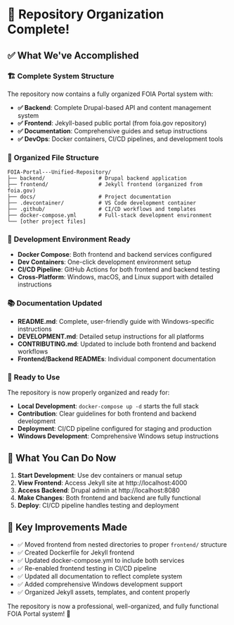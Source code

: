 # 🎉 Repository Organization Complete!

## ✅ What We've Accomplished

### 🏗️ **Complete System Structure**
The repository now contains a fully organized FOIA Portal system with:

- **✅ Backend**: Complete Drupal-based API and content management system
- **✅ Frontend**: Jekyll-based public portal (from foia.gov repository)
- **✅ Documentation**: Comprehensive guides and setup instructions
- **✅ DevOps**: Docker containers, CI/CD pipelines, and development tools

### 📁 **Organized File Structure**
```
FOIA-Portal---Unified-Repository/
├── backend/                 # Drupal backend application
├── frontend/                # Jekyll frontend (organized from foia.gov)
├── docs/                    # Project documentation
├── .devcontainer/           # VS Code development container
├── .github/                 # CI/CD workflows and templates
├── docker-compose.yml       # Full-stack development environment
└── [other project files]
```

### 🔧 **Development Environment Ready**
- **Docker Compose**: Both frontend and backend services configured
- **Dev Containers**: One-click development environment setup
- **CI/CD Pipeline**: GitHub Actions for both frontend and backend testing
- **Cross-Platform**: Windows, macOS, and Linux support with detailed instructions

### 📚 **Documentation Updated**
- **README.md**: Complete, user-friendly guide with Windows-specific instructions
- **DEVELOPMENT.md**: Detailed setup instructions for all platforms
- **CONTRIBUTING.md**: Updated to include both frontend and backend workflows
- **Frontend/Backend READMEs**: Individual component documentation

### 🚀 **Ready to Use**
The repository is now properly organized and ready for:
- **Local Development**: `docker-compose up -d` starts the full stack
- **Contribution**: Clear guidelines for both frontend and backend development
- **Deployment**: CI/CD pipeline configured for staging and production
- **Windows Development**: Comprehensive Windows setup instructions

## 🎯 **What You Can Do Now**

1. **Start Development**: Use dev containers or manual setup
2. **View Frontend**: Access Jekyll site at http://localhost:4000
3. **Access Backend**: Drupal admin at http://localhost:8080
4. **Make Changes**: Both frontend and backend are fully functional
5. **Deploy**: CI/CD pipeline handles testing and deployment

## 🌟 **Key Improvements Made**

- ✅ Moved frontend from nested directories to proper `frontend/` structure
- ✅ Created Dockerfile for Jekyll frontend
- ✅ Updated docker-compose.yml to include both services
- ✅ Re-enabled frontend testing in CI/CD pipeline
- ✅ Updated all documentation to reflect complete system
- ✅ Added comprehensive Windows development support
- ✅ Organized Jekyll assets, templates, and content properly

The repository is now a professional, well-organized, and fully functional FOIA Portal system! 🎉